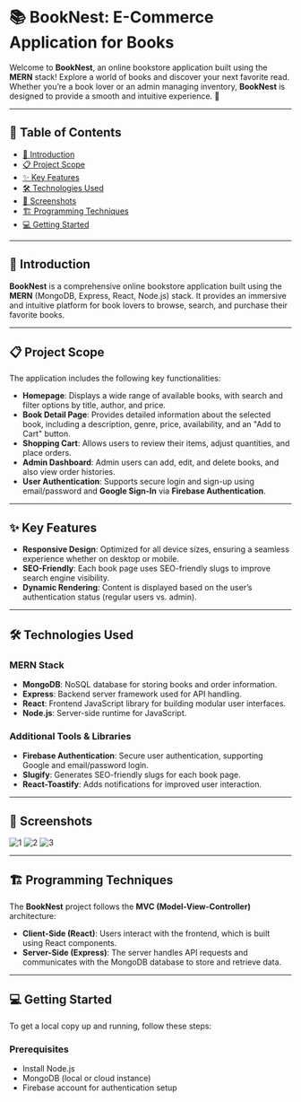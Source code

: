 # 📚 **BookNest: E-Commerce Application for Books**

Welcome to **BookNest**, an online bookstore application built using the **MERN** stack! Explore a world of books and discover your next favorite read. Whether you’re a book lover or an admin managing inventory, **BookNest** is designed to provide a smooth and intuitive experience. 🎉

---

## 📑 **Table of Contents**
- [🚀 Introduction](#-introduction)
- [📋 Project Scope](#-project-scope)
- [✨ Key Features](#-key-features)
- [🛠 Technologies Used](#-technologies-used)
- [📸 Screenshots](#-screenshots)
- [🏗 Programming Techniques](#-programming-techniques)
- [💻 Getting Started](#-getting-started)

---

## 🚀 **Introduction**

**BookNest** is a comprehensive online bookstore application built using the **MERN** (MongoDB, Express, React, Node.js) stack. It provides an immersive and intuitive platform for book lovers to browse, search, and purchase their favorite books.

---

## 📋 **Project Scope**

The application includes the following key functionalities:

- **Homepage**: Displays a wide range of available books, with search and filter options by title, author, and price.
- **Book Detail Page**: Provides detailed information about the selected book, including a description, genre, price, availability, and an "Add to Cart" button.
- **Shopping Cart**: Allows users to review their items, adjust quantities, and place orders.
- **Admin Dashboard**: Admin users can add, edit, and delete books, and also view order histories.
- **User Authentication**: Supports secure login and sign-up using email/password and **Google Sign-In** via **Firebase Authentication**.

---

## ✨ **Key Features**

- **Responsive Design**: Optimized for all device sizes, ensuring a seamless experience whether on desktop or mobile.
- **SEO-Friendly**: Each book page uses SEO-friendly slugs to improve search engine visibility.
- **Dynamic Rendering**: Content is displayed based on the user’s authentication status (regular users vs. admin).

---

## 🛠 **Technologies Used**

### **MERN Stack**
- **MongoDB**: NoSQL database for storing books and order information.
- **Express**: Backend server framework used for API handling.
- **React**: Frontend JavaScript library for building modular user interfaces.
- **Node.js**: Server-side runtime for JavaScript.

### **Additional Tools & Libraries**
- **Firebase Authentication**: Secure user authentication, supporting Google and email/password login.
- **Slugify**: Generates SEO-friendly slugs for each book page.
- **React-Toastify**: Adds notifications for improved user interaction.

---

## 📸 **Screenshots**
![1](https://github.com/user-attachments/assets/1282aa9e-4a38-4d80-91fc-f5fac283a823)
![2](https://github.com/user-attachments/assets/a5d162fc-9e33-449b-bff0-722b9ab188a7)
![3](https://github.com/user-attachments/assets/e65d5952-c380-4e8d-96c9-3e881bc01f0a)


---

## 🏗 **Programming Techniques**

The **BookNest** project follows the **MVC (Model-View-Controller)** architecture:

- **Client-Side (React)**: Users interact with the frontend, which is built using React components.
- **Server-Side (Express)**: The server handles API requests and communicates with the MongoDB database to store and retrieve data.

---

## 💻 **Getting Started**

To get a local copy up and running, follow these steps:

### **Prerequisites**
- Install Node.js
- MongoDB (local or cloud instance)
- Firebase account for authentication setup
